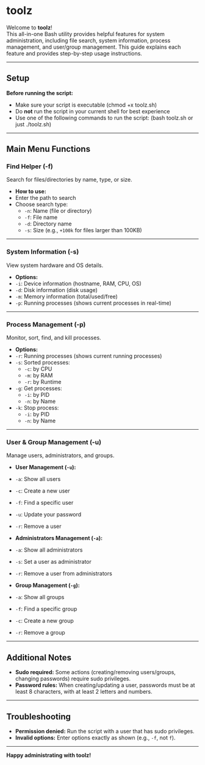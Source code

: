 # toolz

Welcome to **toolz**!  
This all-in-one Bash utility provides helpful features for system administration, including file search, system information, process management, and user/group management. This guide explains each feature and provides step-by-step usage instructions.

---

## Setup

**Before running the script:**

- Make sure your script is executable (chmod +x toolz.sh)
- Do **not** run the script in your current shell for best experience
- Use one of the following commands to run the script: (bash toolz.sh or just ./toolz.sh)

---

## Main Menu Functions

### Find Helper (-f)

Search for files/directories by name, type, or size.

- **How to use:**
- Enter the path to search
- Choose search type:
  - `-n`: Name (file or directory)
  - `-f`: File name
  - `-d`: Directory name
  - `-s`: Size (e.g., `+100k` for files larger than 100KB)

---

### System Information (-s)

View system hardware and OS details.

- **Options:**
- `-i`: Device information (hostname, RAM, CPU, OS)
- `-d`: Disk information (disk usage)
- `-m`: Memory information (total/used/free)
- `-p`: Running processes (shows current processes in real-time)

---

### Process Management (-p)

Monitor, sort, find, and kill processes.

- **Options:**
- `-r`: Running processes (shows current running processes)
- `-s`: Sorted processes:
  - `-c`: by CPU
  - `-m`: by RAM
  - `-r`: by Runtime
- `-g`: Get processes:
  - `-i`: by PID
  - `-n`: by Name
- `-k`: Stop process:
  - `-i`: by PID
  - `-n`: by Name

---

### User & Group Management (-u)

Manage users, administrators, and groups.

- **User Management (`-u`):**
- `-a`: Show all users
- `-c`: Create a new user
- `-f`: Find a specific user
- `-u`: Update your password
- `-r`: Remove a user

- **Administrators Management (`-a`):**
- `-a`: Show all administrators
- `-s`: Set a user as administrator
- `-r`: Remove a user from administrators

- **Group Management (`-g`):**
- `-a`: Show all groups
- `-f`: Find a specific group
- `-c`: Create a new group
- `-r`: Remove a group

---

## Additional Notes

- **Sudo required:** Some actions (creating/removing users/groups, changing passwords) require sudo privileges.
- **Password rules:** When creating/updating a user, passwords must be at least 8 characters, with at least 2 letters and numbers.

---

## Troubleshooting

- **Permission denied:** Run the script with a user that has sudo privileges.
- **Invalid options:** Enter options exactly as shown (e.g., `-f`, not `f`).

---

**Happy administrating with toolz!**



